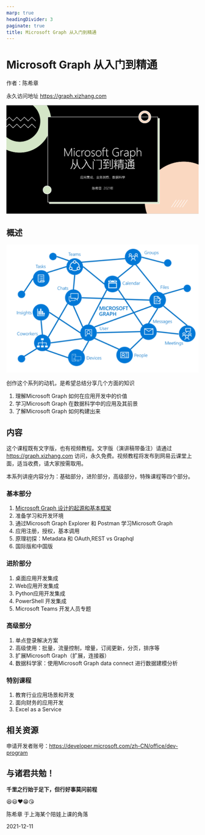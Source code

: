 ```yaml
---
marp: true
headingDivider: 3
paginate: true
title: Microsoft Graph 从入门到精通
---
```



# Microsoft Graph 从入门到精通

作者：陈希章

永久访问地址 https://graph.xizhang.com


![bg fit left:60%](images/2021-12-11-09-46-36.png)


## 概述
<!--
footer: Microsoft Graph 从入门到精通，作者：陈希章, 官网：https://graph.xizhang.com
-->
<!--第一页的备注文字-->

![bg opacity:.1](images/graph.png)

创作这个系列的动机，是希望总结分享几个方面的知识

1. 理解Microsoft Graph 如何在应用开发中的价值
1. 学习Microsoft Graph 在数据科学中的应用及其前景
1. 了解Microsoft Graph 如何构建出来

## 内容
<!--第二页的备注文字-->

这个课程既有文字版，也有视频教程。文字版（演讲稿带备注）请通过 https://graph.xizhang.com 访问，永久免费。视频教程将发布到网易云课堂上面，适当收费，请大家按需取用。

本系列讲座内容分为：基础部分，进阶部分，高级部分，特殊课程等四个部分。

### 基本部分

1. [Microsoft Graph 设计的起源和基本框架](basic/overview_and_framework.md)
1. 准备学习和开发环境
1. 通过Microsoft Graph Explorer 和 Postman 学习Microsoft Graph
1. 应用注册，授权，基本调用
1. 原理初探：Metadata 和 OAuth,REST vs Graphql
1. 国际版和中国版

### 进阶部分


1. 桌面应用开发集成
1. Web应用开发集成  
1. Python应用开发集成
1. PowerShell 开发集成
1. Microsoft Teams 开发人员专题

### 高级部分

1. 单点登录解决方案
1. 高级使用：批量，流量控制，增量，订阅更新，分页，排序等  
1. 扩展Microsoft Graph（扩展，连接器）
1. 数据科学家：使用Microsoft Graph data connect 进行数据建模分析


### 特别课程

1. 教育行业应用场景和开发
1. 面向财务的应用开发
1. Excel as a Service


## 相关资源

申请开发者账号：https://developer.microsoft.com/zh-CN/office/dev-program

## 与诸君共勉！

**千里之行始于足下，但行好事莫问前程**


:satisfied::smiley::heart::grin::kissing_heart:

陈希章 于上海某个陪娃上课的角落

2021-12-11

